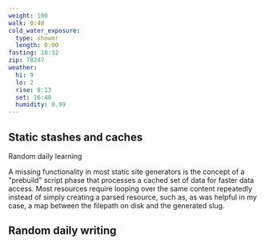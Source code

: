 ```yaml
---
weight: 100
walk: 0:48
cold_water_exposure:
  type: shower
  length: 0:00
fasting: 18:32
zip: 78247
weather:
  hi: 9
  lo: 2
  rise: 8:13
  set: 16:48
  humidity: 0.99
---
```


## Static stashes and caches
Random daily learning

A missing functionality in most static site generators is the concept of a "prebuild" script phase that processes a cached set of data for faster data access. Most resources require looping over the same content repeatedly instead of simply creating a parsed resource, such as, as was helpful in my case, a map between the filepath on disk and the generated slug.

## Random daily writing
